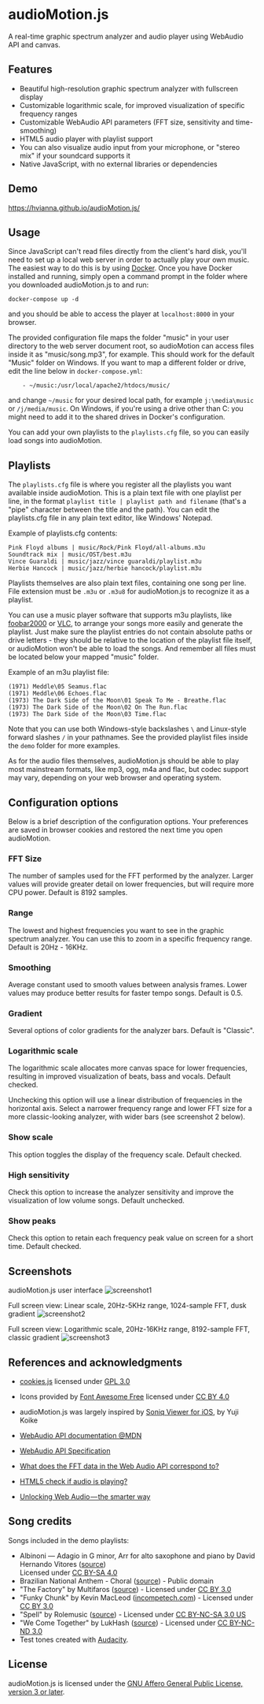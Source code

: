 audioMotion.js
==============

A real-time graphic spectrum analyzer and audio player using WebAudio API and canvas.

## Features

* Beautiful high-resolution graphic spectrum analyzer with fullscreen display
* Customizable logarithmic scale, for improved visualization of specific frequency ranges
* Customizable WebAudio API parameters (FFT size, sensitivity and time-smoothing)
* HTML5 audio player with playlist support
* You can also visualize audio input from your microphone, or "stereo mix" if your soundcard supports it
* Native JavaScript, with no external libraries or dependencies

## Demo

https://hvianna.github.io/audioMotion.js/

## Usage

Since JavaScript can't read files directly from the client's hard disk, you'll need to set up a local web server in order to actually play your own music. The easiest way to do this is by using [Docker](https://www.docker.com/). Once you have Docker installed and running, simply open a command prompt in the folder where you downloaded audioMotion.js to and run:

`docker-compose up -d`

and you should be able to access the player at `localhost:8000` in your browser.

The provided configuration file maps the folder "music" in your user directory to the web server document root, so audioMotion can access files inside it as "music/song.mp3", for example. This should work for the default "Music" folder on Windows. If you want to map a different folder or drive, edit the line below in `docker-compose.yml`:

```
    - ~/music:/usr/local/apache2/htdocs/music/
```

and change `~/music` for your desired local path, for example `j:\media\music` or `/j/media/music`. On Windows, if you're using a drive other than C: you might need to add it to the shared drives in Docker's configuration.

You can add your own playlists to the `playlists.cfg` file, so you can easily load songs into audioMotion.

## Playlists

The `playlists.cfg` file is where you register all the playlists you want available inside audioMotion. This is a plain text file with one playlist per line, in the format `playlist title | playlist path and filename` (that's a "pipe" character between the title and the path). You can edit the playlists.cfg file in any plain text editor, like Windows' Notepad.

Example of playlists.cfg contents:

```
Pink Floyd albums | music/Rock/Pink Floyd/all-albums.m3u
Soundtrack mix | music/OST/best.m3u
Vince Guaraldi | music/jazz/vince guaraldi/playlist.m3u
Herbie Hancock | music/jazz/herbie hancock/playlist.m3u
```

Playlists themselves are also plain text files, containing one song per line. File extension must be `.m3u` or `.m3u8` for audioMotion.js to recognize it as a playlist.

You can use a music player software that supports m3u playlists, like [foobar2000](https://www.foobar2000.org/) or [VLC](https://www.videolan.org/vlc/), to arrange your songs more easily and generate the playlist. Just make sure the playlist entries do not contain absolute paths or drive letters - they should be relative to the location of the playlist file itself, or audioMotion won't be able to load the songs. And remember all files must be located below your mapped "music" folder.

Example of an m3u playlist file:

```
(1971) Meddle\05 Seamus.flac
(1971) Meddle\06 Echoes.flac
(1973) The Dark Side of the Moon\01 Speak To Me - Breathe.flac
(1973) The Dark Side of the Moon\02 On The Run.flac
(1973) The Dark Side of the Moon\03 Time.flac
```

Note that you can use both Windows-style backslashes `\` and Linux-style forward slashes `/` in your pathnames. See the provided playlist files inside the `demo` folder for more examples.

As for the audio files themselves, audioMotion.js should be able to play most mainstream formats, like mp3, ogg, m4a and flac, but codec support may vary, depending on your web browser and operating system.

## Configuration options

Below is a brief description of the configuration options. Your preferences are saved in browser cookies and restored the next time you open audioMotion.

### FFT Size

The number of samples used for the FFT performed by the analyzer. Larger values will provide greater detail on lower frequencies, but will require more CPU power. Default is 8192 samples.

### Range

The lowest and highest frequencies you want to see in the graphic spectrum analyzer. You can use this to zoom in a specific frequency range. Default is 20Hz - 16KHz.

### Smoothing

Average constant used to smooth values between analysis frames. Lower values may produce better	results for faster tempo songs. Default is 0.5.

### Gradient

Several options of color gradients for the analyzer bars. Default is "Classic".

### Logarithmic scale

The logarithmic scale allocates more canvas space for lower frequencies, resulting in improved visualization of beats, bass and vocals. Default checked.

Unchecking this option will use a linear distribution of frequencies in the horizontal axis. Select a narrower frequency range and lower FFT size for a more classic-looking analyzer, with wider bars (see screenshot 2 below).

### Show scale

This option toggles the display of the frequency scale. Default checked.

### High sensitivity

Check this option to increase the analyzer sensitivity and improve the visualization of low volume songs. Default unchecked.

### Show peaks

Check this option to retain each frequency peak value on screen for a short time. Default checked.

## Screenshots

audioMotion.js user interface
![screenshot1](img/screenshot1.png "audioMotion.js user interface")

Full screen view: Linear scale, 20Hz-5KHz range, 1024-sample FFT, dusk gradient
![screenshot2](img/screenshot2.png "Full screen view: Linear scale, 20Hz-5KHz range, 1024-sample FFT, dusk gradient")

Full screen view: Logarithmic scale, 20Hz-16KHz range, 8192-sample FFT, classic gradient
![screenshot3](img/screenshot3.png "Full screen view: Logarithmic scale, 20Hz-16KHz range, 8192-sample FFT, classic gradient")

## References and acknowledgments

* [cookies.js](https://github.com/madmurphy/cookies.js) licensed under [GPL 3.0](http://www.gnu.org/licenses/gpl-3.0-standalone.html)
* Icons provided by [Font Awesome Free](https://fontawesome.com/) licensed under [CC BY 4.0](https://creativecommons.org/licenses/by/4.0/)

* audioMotion.js was largely inspired by [Soniq Viewer for iOS](https://itunes.apple.com/us/app/soniq-viewer/id448343005), by Yuji Koike
* [WebAudio API documentation @MDN](https://developer.mozilla.org/en-US/docs/Web/API/Web_Audio_API)
* [WebAudio API Specification](https://webaudio.github.io/web-audio-api/)
* [What does the FFT data in the Web Audio API correspond to?](https://stackoverflow.com/a/14789992/2370385)
* [HTML5 check if audio is playing?](https://stackoverflow.com/a/46117824/2370385)
* [Unlocking Web Audio — the smarter way](https://hackernoon.com/unlocking-web-audio-the-smarter-way-8858218c0e09)

## Song credits

Songs included in the demo playlists:

* Albinoni — Adagio in G minor, Arr for alto saxophone and piano by David Hernando Vitores ([source](https://commons.wikimedia.org/wiki/File:Tomaso_Giovanni_Albinoni_-_Adagio_in_G_minor_-_Arr_for_alto_saxophone_and_piano_-_David_Hernando_Vitores.ogg))<br>Licensed under [CC BY-SA 4.0](https://creativecommons.org/licenses/by-sa/4.0/deed.en)
* Brazilian National Anthem - Choral ([source](http://www.dominiopublico.gov.br/pesquisa/DetalheObraForm.do?select_action=&co_obra=2480)) - Public domain
* "The Factory" by Multifaros ([source](https://archive.org/details/The_Factory-3613)) - Licensed under [CC BY 3.0](http://creativecommons.org/licenses/by/3.0/)
* "Funky Chunk" by Kevin MacLeod ([incompetech.com](https://incompetech.com)) - Licensed under [CC BY 3.0](http://creativecommons.org/licenses/by/3.0/)
* "Spell" by Rolemusic ([source](https://archive.org/details/Straw_Fields-8753)) - Licensed under [CC BY-NC-SA 3.0 US](http://creativecommons.org/licenses/by-nc-sa/3.0/us/)
* "We Come Together" by LukHash ([source](https://archive.org/details/ShMusic-DigitalMemories/)) - Licensed under [CC BY-NC-ND 3.0](http://creativecommons.org/licenses/by-nc-nd/3.0/)
* Test tones created with [Audacity](https://www.audacityteam.org/).

## License

audioMotion.js is licensed under the [GNU Affero General Public License, version 3 or later](https://www.gnu.org/licenses/agpl.html).